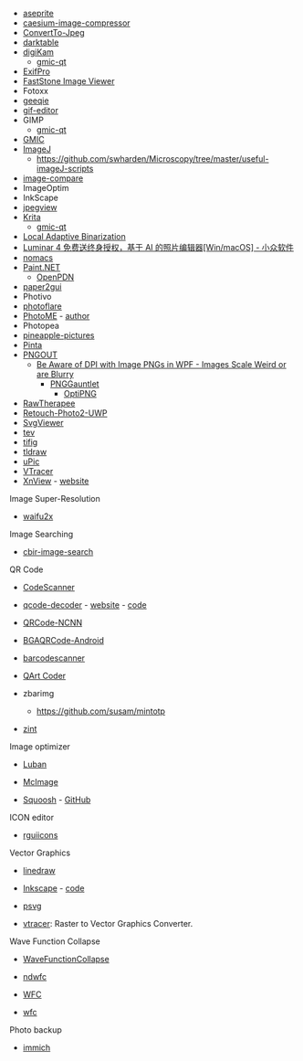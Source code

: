 - [aseprite](https://github.com/aseprite/aseprite)
- [caesium-image-compressor](https://github.com/Lymphatus/caesium-image-compressor)
- [ConvertTo-Jpeg](https://github.com/DavidAnson/ConvertTo-Jpeg)
- [darktable](https://github.com/darktable-org/darktable)
- [digiKam](https://www.digikam.org/)
  - [gmic-qt](https://github.com/c-koi/gmic-qt) 
- [ExifPro](https://github.com/mikekov/ExifPro)
- [FastStone Image Viewer](https://www.faststone.org/FSViewerDetail.htm)
- Fotoxx
- [geeqie](https://github.com/BestImageViewer/geeqie)
- [gif-editor](https://github.com/igormironchik/gif-editor)
- GIMP
  - [gmic-qt](https://github.com/c-koi/gmic-qt) 
- [GMIC](https://github.com/dtschump/gmic)
- [ImageJ](https://imagej.nih.gov/ij/)
  - https://github.com/swharden/Microscopy/tree/master/useful-imageJ-scripts
- [image-compare](https://github.com/zchrissirhcz/image-compare)
- ImageOptim
- InkScape
- [jpegview](https://github.com/sylikc/jpegview)
- [Krita](https://invent.kde.org/graphics/krita)
  - [gmic-qt](https://github.com/c-koi/gmic-qt) 
- [Local Adaptive Binarization](https://github.com/chriswolfvision/local_adaptive_binarization)
- [Luminar 4 免费送终身授权，基于 AI 的照片编辑器[Win/macOS] - 小众软件](https://www.appinn.com/luminar-4/)
- [nomacs](https://github.com/nomacs/nomacs)
- [Paint.NET](https://www.getpaint.net/)
  - [OpenPDN](https://github.com/rivy/OpenPDN)
- [paper2gui](https://github.com/Baiyuetribe/paper2gui)
- Photivo
- [photoflare](https://github.com/PhotoFlare/photoflare)
- [PhotoME](https://www.photome.de/) - [author](https://www.duttke.de/en/#projects-software-photome)
- Photopea
- [pineapple-pictures](https://github.com/BLumia/pineapple-pictures)
- [Pinta](https://github.com/PintaProject/Pinta)
- [PNGOUT](https://en.wikipedia.org/wiki/PNGOUT)
  - [Be Aware of DPI with Image PNGs in WPF - Images Scale Weird or are Blurry](https://www.hanselman.com/blog/be-aware-of-dpi-with-image-pngs-in-wpf-images-scale-weird-or-are-blurry)
    - [PNGGauntlet](https://pnggauntlet.com/)
      - [OptiPNG](https://optipng.sourceforge.net/)
- [RawTherapee](https://github.com/Beep6581/RawTherapee)
- [Retouch-Photo2-UWP](https://github.com/ysdy44/Retouch-Photo2-UWP)
- [SvgViewer](https://github.com/ElinamLLC/SvgViewer)
- [tev](https://github.com/Tom94/tev)
- [tifig](https://github.com/monostream/tifig)
- [tldraw](https://github.com/tldraw/tldraw)
- [uPic](https://github.com/gee1k/uPic/tree/master/uPic)
- [VTracer](https://github.com/visioncortex/vtracer)
- [XnView](http://justsolve.archiveteam.org/wiki/XnView) - [website](https://www.xnview.com/en/)

Image Super-Resolution

- [waifu2x](https://github.com/nagadomi/waifu2x)

Image Searching

- [cbir-image-search](https://github.com/sherlockchou86/cbir-image-search)

QR Code

- [CodeScanner](https://github.com/twostraws/CodeScanner)

- [qcode-decoder](https://github.com/cirocosta/qcode-decoder) - [website](https://research.swtch.com/qart) - [code](https://github.com/rsc/qr/tree/master/qart)

- [QRCode-NCNN](https://github.com/EdVince/QRCode-NCNN)

- [BGAQRCode-Android](https://github.com/bingoogolapple/BGAQRCode-Android)

- [barcodescanner](https://github.com/dm77/barcodescanner)

- [QArt Coder](https://www.qartcoder.com/qr/draw)

- zbarimg

  - https://github.com/susam/mintotp

- [zint](https://github.com/zint/zint)

Image optimizer

- [Luban](https://github.com/Curzibn/Luban)

- [McImage](https://github.com/smallSohoSolo/McImage)

- [Squoosh](https://squoosh.app/) - [GitHub](https://github.com/GoogleChromeLabs/squoosh)

ICON editor

- [rguiicons](https://github.com/raysan5/rguiicons)

Vector Graphics

- [linedraw](https://github.com/LingDong-/linedraw)

- [Inkscape](https://inkscape.org/) - [code](https://gitlab.com/inkscape/inkscape)

- [psvg](https://github.com/LingDong-/psvg)

- [vtracer](https://github.com/visioncortex/vtracer): Raster to Vector Graphics Converter.

Wave Function Collapse

- [WaveFunctionCollapse](https://github.com/mxgmn/WaveFunctionCollapse)

- [ndwfc](https://github.com/LingDong-/ndwfc)

- [WFC](https://github.com/clach/WFC)

- [wfc](https://github.com/krychu/wfc)

Photo backup

- [immich](https://github.com/immich-app/immich)
